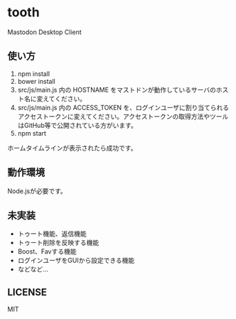 # tooth
Mastodon Desktop Client

## 使い方
1. npm install
1. bower install
1. src/js/main.js 内の HOSTNAME をマストドンが動作しているサーバのホスト名に変えてください。
1. src/js/main.js 内の ACCESS_TOKEN を、ログインユーザに割り当てられるアクセストークンに変えてください。アクセストークンの取得方法やツールはGitHub等で公開されている方がいます。
1. npm start

ホームタイムラインが表示されたら成功です。

## 動作環境

Node.jsが必要です。

## 未実装
* トゥート機能、返信機能
* トゥート削除を反映する機能
* Boost、Favする機能
* ログインユーザをGUIから設定できる機能
* などなど…

## LICENSE
MIT
